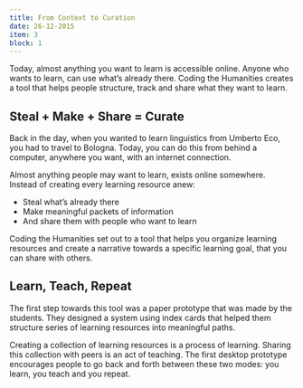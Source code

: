 ```yaml
---
title: From Context to Curation
date: 26-12-2015
item: 3
block: 1
---
```

Today, almost anything you want to learn is accessible online. Anyone who wants to learn, can use what’s already there. Coding the Humanities creates a tool that helps people structure, track and share what they want to learn.

## Steal + Make + Share = Curate

Back in the day, when you wanted to learn linguistics from Umberto Eco, you had to travel to Bologna. Today, you can do this from behind a computer, anywhere you want, with an internet connection.

Almost anything people may want to learn, exists online somewhere. Instead of creating every learning resource anew: 

- Steal what’s already there
- Make meaningful packets of information
- And share them with people who want to learn

Coding the Humanities set out to a tool that helps you organize learning resources and create a narrative towards a specific learning goal, that you can share with others. 

## Learn, Teach, Repeat

The first step towards this tool was a paper prototype that was made by the students. They designed a system using index cards that helped them structure series of learning resources into meaningful paths. 

Creating a collection of learning resources is a process of learning. Sharing this collection with peers is an act of teaching. The first desktop prototype encourages people to go back and forth between these two modes: you learn, you teach and you repeat.